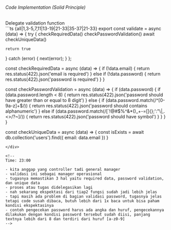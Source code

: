 <StandardTab choosen="maintainability" />

<div class="my-4"></div>

<div class="flex items-end space-x-5">
  <h6>Code Implementation (Solid Principle)</h6>
  <span class="text-sm text-gray-400">Delegate validation function</span>
</div>

<div class="h-96 overflow-y-auto my-4">
```ts {all|1,3-5,7,11|13-19|21-33|35-37|21-33}
export const validate = async (data) => {
  try {
    checkRequiredData()
    checkPasswordValidation()
    await checkUniqueData()

    return true
  } catch (error) {
    next(error);
  }
};

const checkRequiredData = async (data) => {
  if (!data.email) {
    return res.status(422).json('email is required')
  } else if (!data.password) {
    return res.status(422).json('password is required')
  }
}

const checkPasswordValidation = async (data) => {
  if (data.password) {
    if (data.password.length < 8) {
      return res.status(422).json('password should have greater than or equal to 8 digit')
    } else {
      if (data.password.match(/^[0-9a-z]+$/)) {
        return res.status(422).json('password should contains alphanumeric')
      } else if (data.password.match(/[`!@#$%^&*()_+\-=\[\]{};':"\\|,.<>\/?~]/)) {
        return res.status(422).json('password should have symbol')
      }
    }
  }
}

const checkUniqueData = async (data) => {
  const isExists = await db.collection('users').find({ email: data.email })
}
```
</div>

<!--
Time: 23:00

- kita anggap yang controller tadi general manager
- validasi ini sebagai manager operasional
- tugasnya memastikan 3 hal yaitu required data, password validation, dan unique data
- proses atau tugas didelegasikan lagi
- nah sekarang ekspektasi dari tiap2 fungsi sudah jadi lebih jelas
- tapi masih ada problem di bagian validasi password, tugasnya jelas tetapi code susah dibaca, butuh lebih dari 1x baca untuk bisa paham kondisi ekspektasinya
- contoh pengecekan password harus ada angka dan huruf, pengecekannya dilakukan dengan kondisi password tersebut sudah diisi, panjang textnya lebih dari 8 dan terdiri dari huruf [a-z0-9]
-->